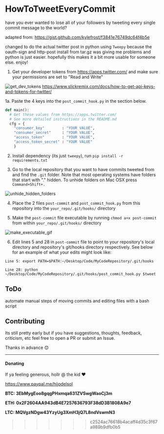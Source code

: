 # HowToTweetEveryCommit
have you ever wanted to lose all of your followers by tweeting every single commit message to the world? 

adapted from: https://gist.github.com/kylefrost/f3841e76749dc64f4b5e

changed to do the actual twitter post in python using `Tweepy` because the oauth-sign and http-post install from tar.gz was giving me problems and python is just easier. hopefully this makes it a bit more usable for someone else. enjoy!



1. Get your developer tokens from https://apps.twitter.com/ and make sure your permissions are set to "Read and Write"

![get_dev_tokens](http://g.recordit.co/VlZUSa77T2.gif)
https://www.slickremix.com/docs/how-to-get-api-keys-and-tokens-for-twitter/

1a. Paste the 4 keys into the `post_commit_hook.py` in the section below.

```python
def main():
  # Get these values from https://apps.twitter.com/
  # See more detailed instructions in the README.md
  cfg = { 
    "consumer_key"        : "YOUR VALUE",
    "consumer_secret"     : "YOUR VALUE",
    "access_token"        : "YOUR VALUE",
    "access_token_secret" : "YOUR VALUE" 
    }
```




2. Install dependency (its just `tweepy`), run `pip install -r requirements.txt`

3. Go to the local repository that you want to have commits tweeted from and find the `.git` folder. Note that most operating systems have folders that start with "." hidden. To unhide folders on Mac OSX press `Command+Shift+.`

![unhide_hidden_folders](http://g.recordit.co/vgQZDrphXW.gif)

4. Place the 2 files `post-commit` and `post_commit_hook.py` from this repository into the `your_repo/.git/hooks/` directory

5. Make the `post-commit` file executable by running `chmod a+x post-commit` from within `your_repo/.git/hooks/` directory


![make_executable_gif](http://g.recordit.co/dnz5eR4t6V.gif)


6. Edit lines 5 and 28 in `post-commit` file to point to your repository's local directory and repository's git/hooks directory respectively. See below for an example of what your edits might look like:

```
Line 5: export PATH=$PATH:~/Desktop/Code/MyCodeRepository/.git/hooks

Line 28: python ~/Desktop/Code/MyCodeRepository/.git/hooks/post_commit_hook.py $tweet
```

## ToDo

automate manual steps of moving commits and editing files with a bash script


## Contributing

Its still pretty early but if you have suggestions, thoughts, feedback, criticism, etc feel free to open a PR or submit an Issue. 

Thanks in advance :blush:

--------------------------------------------------------------------------

#### Donating

If ya feeling generous, hollr @ the kid :heart:

https://www.paypal.me/hijodelsol

**BTC: 3EbMygEoo8gqgPHxmqa631ZVSwgWaoCj3m**

**ETH: 0x2F2604AA943dB4E7257636793F38dD3B1808A9e7**

**LTC: MQVgzNDgw43YzyUg3XmH3jQ7L8ndVswmN3**
>>>>>>> c2524ac76618b4acaff4d35c3f67a989b9dfb0b5
